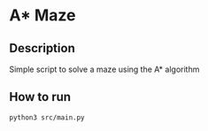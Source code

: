 # A* Maze

## Description
Simple script to solve a maze using the A* algorithm

## How to run
```
python3 src/main.py
```
